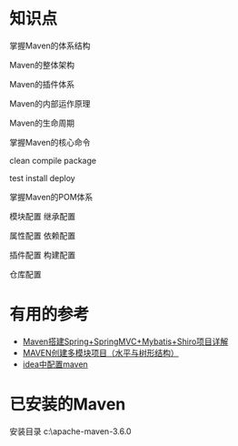 



# 知识点

掌握Maven的体系结构

Maven的整体架构

Maven的插件体系

Maven的内部运作原理

Maven的生命周期

掌握Maven的核心命令

clean  compile  package

test  install  deploy

掌握Maven的POM体系

模块配置  继承配置

属性配置  依赖配置

插件配置  构建配置

仓库配置


# 有用的参考
* [Maven搭建Spring+SpringMVC+Mybatis+Shiro项目详解](https://blog.csdn.net/userrefister/article/details/72760424)
* [MAVEN创建多模块项目（水平与树形结构）](https://blog.csdn.net/zhshulin/article/details/53001750)
* [idea中配置maven](https://blog.csdn.net/nba_linshuhao/article/details/82715485)

# 已安装的Maven
安装目录
c:\apache-maven-3.6.0
